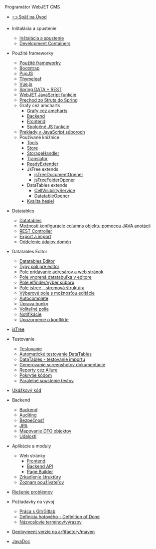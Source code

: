 <div class="sidebar-section">Programátor WebJET CMS</div>

- [:point_left: Späť na Úvod](/?back)

- Inštalácia a spustenie
    - [Inštalácia a spustenie](/developer/install/README.md)
    - [Development Containers](/developer/install/devcontainers/README.md)
- Použité frameworky
    - [Použité frameworky](/developer/frameworks/README.md)
    - [Bootstrap](/developer/frameworks/bootstrap.md)
    - [PugJS](/developer/frameworks/pugjs.md)
    - [Thymeleaf](/developer/frameworks/thymeleaf.md)
    - [Vue.js](/developer/frameworks/vue.md)
    - [Spring DATA + REST](/developer/frameworks/spring.md)
    - [WebJET JavaScript funkcie](/developer/frameworks/webjetjs.md)
    - [Prechod zo Struts do Spring](/developer/frameworks/struts/README.md)
    - Grafy cez amcharts
      - [Grafy cez amcharts](/developer/frameworks/amcharts.md)
      - [Backend](/developer/frameworks/charts/backend/README.md)
      - [Frontend](/developer/frameworks/charts/frontend/README.md)
      - [Spoločné JS funkcie](/developer/frameworks/charts/frontend/statjs.md)
    - [Preklady v JavaScript súboroch](/developer/frameworks/jstranslate.md)
    - Používané knižnice
        - [Tools](/developer/libraries/tools.md)
        - [Store](/developer/libraries/store.md)
        - [StorageHandler](/developer/libraries/storage-handler.md)
        - [Translator](/developer/libraries/translator.md)
        - [ReadyExtender](/developer/libraries/ready-extender.md)
        - JsTree extends
            - [jsTreeDocumentOpener](/developer/libraries/js-tree-document-opener.md)
            - [jsTreeFolderOpener](/developer/libraries/js-tree-folder-opener.md)
        - DataTables extends
            - [CellVisibilityService](/developer/libraries/cell-visibility-service.md)
            - [DatatableOpener](/developer/libraries/datatable-opener.md)
        - [Kvalita hesiel](/developer/libraries/password-strength.md)
- Datatables
    - [Datatables](/developer/datatables/README.md)
    - [Možnosti konfigurácie columns objektu pomocou JAVA anotácii](/developer/datatables-editor/datatable-columns.md)
    - [REST Controller](/developer/datatables/restcontroller.md)
    - [Export a import](/developer/datatables/export-import.md)
    - [Oddelenie údajov domén](/developer/datatables/domainid.md)
- Datatables Editor
    - [Datatables Editor](/developer/datatables-editor/README.md)
    - [Typy polí pre editor](/developer/datatables-editor/standard-fields.md)
    - [Pole pridávanie adresárov a web stránok](/developer/datatables-editor/field-json.md)
    - [Pole vnorená datatabuľka v editore](/developer/datatables-editor/field-datatable.md)
    - [Pole elfinder/výber súboru](/developer/datatables-editor/field-elfinder.md)
    - [Pole jstree - stromová štruktúra](/developer/datatables-editor/field-jstree.md)
    - [Výberové pole s možnosťou editácie](/developer/datatables-editor/field-select-editable.md)
    - [Autocomplete](/developer/datatables-editor/autocomplete.md)
    - [Úprava bunky](/developer/datatables-editor/bubble.md)
    - [Voliteľné polia](/developer/datatables-editor/customfields.md)
    - [Notifikácie](/developer/datatables-editor/notify.md)
    - [Upozornenie o konflikte](/developer/datatables-editor/editor-locking.md)
- [jsTree](/developer/jstree/README.md)
- Testovanie
    - [Testovanie](/developer/testing/README.md)
    - [Automatické testovanie DataTables](/developer/testing/datatable.md)
    - [DataTables - testovanie importu](/developer/testing/datatable-import.md)
    - [Generovanie screenshotov dokumentácie](/developer/testing/screenshots.md)
    - [Reporty cez Allure](/developer/testing/allure.md)
    - [Pokrytie kódom](/developer/testing/codecoverage.md)
    - [Paralelné spustenie testov](/developer/testing/parallel.md)
- [Ukážkový kód](/developer/frameworks/example.md)
- Backend
    - [Backend](/developer/backend/README.md)
    - [Auditing](/developer/backend/auditing.md)
    - [Bezpečnosť](/developer/backend/security.md)
    - [JPA](/developer/backend/jpa.md)
    - [Mapovanie DTO objektov](/developer/backend/mapstruct.md)
    - [Udalosti](/developer/backend/events.md)
- Aplikácie a moduly
    - Web stránky
      - [Frontend](/developer/apps/webpages/README.md)
      - [Backend API](/developer/apps/webpages/api.md)
      - [Page Builder](/developer/apps/webpages/pagebuilder.md)
    - [Zrkadlenie štruktúry](/developer/apps/docmirroring.md)
    - [Zoznam používateľov](/developer/apps/users/README.md)
- [Riešenie problémov](/developer/troubles/README.md)
- Požiadavky na vývoj
    - [Práca s Git/Gitlab](/developer/guidelines/gitlab.md)
    - [Definícia hotového - Definition of Done](/developer/guidelines/definition-of-done.md)
    - [Názvoslovie termínov/výrazov](/developer/guidelines/terms.md)
- [Deployment verzie na arfifactory/maven](/developer/install/deployment.md)
- [JavaDoc](http://docs.webjetcms.sk/v2023/developer/javadoc/index.html)